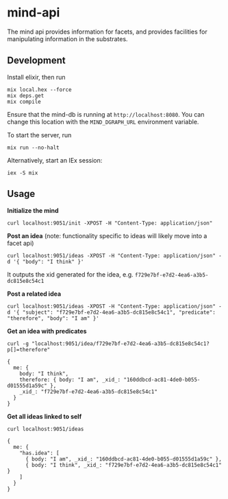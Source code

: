# mind-api
The mind api provides information for facets, and provides facilities for manipulating information in the substrates.

## Development

Install elixir, then run
```
mix local.hex --force
mix deps.get
mix compile
```

Ensure that the mind-db is running at ```http://localhost:8080```. 
You can change this location with the ```MIND_DGRAPH_URL``` environment variable.

To start the server, run
```
mix run --no-halt
```

Alternatively, start an IEx session:
```
iex -S mix
```

## Usage

**Initialize the mind**
```
curl localhost:9051/init -XPOST -H "Content-Type: application/json"
```

**Post an idea**
(note: functionality specific to ideas will likely move into a facet api)
```
curl localhost:9051/ideas -XPOST -H "Content-Type: application/json" -d '{ "body": "I think" }'
```
It outputs the xid generated for the idea, e.g. ```f729e7bf-e7d2-4ea6-a3b5-dc815e8c54c1```

**Post a related idea**
```
curl localhost:9051/ideas -XPOST -H "Content-Type: application/json" -d '{ "subject": "f729e7bf-e7d2-4ea6-a3b5-dc815e8c54c1", "predicate": "therefore", "body": "I am" }'
```

**Get an idea with predicates**
```
curl -g "localhost:9051/idea/f729e7bf-e7d2-4ea6-a3b5-dc815e8c54c1?p[]=therefore"
```
```
{
  me: {
    body: "I think",
    therefore: { body: "I am", _xid_: "160ddbcd-ac81-4de0-b055-d01555d1a59c" },
    _xid_: "f729e7bf-e7d2-4ea6-a3b5-dc815e8c54c1"
  }
}
```

**Get all ideas linked to self**
```
curl localhost:9051/ideas
```
```
{
  me: {
    "has.idea": [
      { body: "I am", _xid_: "160ddbcd-ac81-4de0-b055-d01555d1a59c" },
      { body: "I think", _xid_: "f729e7bf-e7d2-4ea6-a3b5-dc815e8c54c1" }
    ]
  }
}
```
